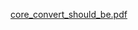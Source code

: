 
[core_convert_should_be.pdf](https://github.com/ziglang/zig/files/11861435/core_convert_should_be.pdf)
